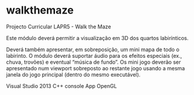 # walkthemaze
Projecto Curricular LAPR5 - Walk the Maze

Este módulo deverá permitir a visualização em 3D dos quartos labirínticos. 

Deverá também apresentar, em sobreposição, um mini mapa de todo o labirinto. 
O módulo deverá suportar áudio para os efeitos especiais (ex., chuva, trovões) e eventual “música de fundo”. Os mini jogo deverão ser apresentado num viewport sobreposto ao restante jogo usando a mesma janela do jogo principal (dentro do mesmo executável).

Visual Studio 2013 C++ console App
OpenGL
